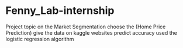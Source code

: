 # Fenny_Lab-internship
Project topic on the Market Segmentation choose the (Home Price Prediction) give the data on kaggle  websites predict accuracy used the logistic regression algorithm
